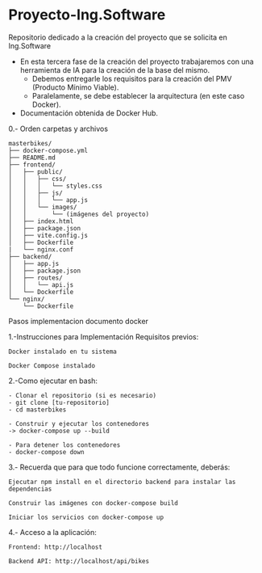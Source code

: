 # Proyecto-Ing.Software
Repositorio dedicado a la creación del proyecto que se solicita en Ing.Software

- En esta tercera fase de la creación del proyecto trabajaremos con una herramienta de IA para la creación de la base del mismo.
    - Debemos entregarle los requisitos para la creación del PMV (Producto Mínimo Viable).
    - Paralelamente, se debe establecer la arquitectura (en este caso Docker).
- Documentación obtenida de Docker Hub.


0.- Orden carpetas y archivos

    masterbikes/
    ├── docker-compose.yml
    ├── README.md
    ├── frontend/
    │   ├── public/
    │   │   ├── css/
    │   │   │   └── styles.css
    │   │   ├── js/
    │   │   │   └── app.js
    │   │   └── images/
    │   │       └── (imágenes del proyecto)
    │   ├── index.html
    │   ├── package.json
    │   ├── vite.config.js
    │   ├── Dockerfile
    |   └── nginx.conf
    ├── backend/
    │   ├── app.js
    │   ├── package.json
    │   ├── routes/
    │   │   └── api.js
    │   └── Dockerfile
    └── nginx/
        └── Dockerfile

Pasos implementacion documento docker

1.-Instrucciones para Implementación
    Requisitos previos:
    
    Docker instalado en tu sistema
    
    Docker Compose instalado

2.-Como ejecutar en bash: 

    - Clonar el repositorio (si es necesario)
    - git clone [tu-repositorio]
    - cd masterbikes
    
    - Construir y ejecutar los contenedores
    -> docker-compose up --build
    
    - Para detener los contenedores
    - docker-compose down


3.- Recuerda que para que todo funcione correctamente, deberás:

    Ejecutar npm install en el directorio backend para instalar las dependencias
    
    Construir las imágenes con docker-compose build
    
    Iniciar los servicios con docker-compose up


4.- Acceso a la aplicación:

    Frontend: http://localhost
    
    Backend API: http://localhost/api/bikes
